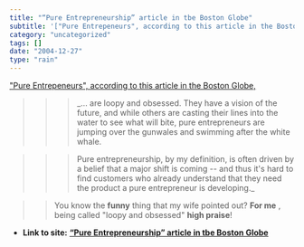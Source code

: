 ```yaml
---
title: "“Pure Entrepreneurship” article in tbe Boston Globe"
subtitle: '["Pure Entrepeneurs", according to this article in the Boston'
category: "uncategorized"
tags: []
date: "2004-12-27"
type: "rain"
---
```

["Pure Entrepeneurs", according to this article in the Boston
Globe,](<http://www.boston.com/business/technology/articles/2004/12/27/its_the_pure_entrepreneur_who_often_leads_the_way?pg=full>)

>>

>>> _… are loopy and obsessed. They have a vision of the future, and while
others are casting their lines into the water to see what will bite, pure
entrepreneurs are jumping over the gunwales and swimming after the white
whale.

>>>

>>> Pure entrepreneurship, by my definition, is often driven by a belief that
a major shift is coming -- and thus it's hard to find customers who already
understand that they need the product a pure entrepreneur is developing._

>>

>> You know the **funny** thing that my wife pointed out? **For me** , being
called "loopy and obsessed" **high praise**!


* **Link to site:** **[“Pure Entrepreneurship” article in tbe Boston Globe](None)**